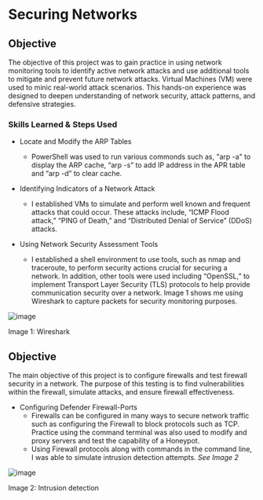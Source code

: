 # Securing Networks

## Objective
The objective of this project was to gain practice in using network monitoring tools to identify active network attacks and use additional tools to mitigate and prevent future network attacks. Virtual Machines (VM) were used to minic real-world attack scenarios. This hands-on experience was designed to deepen understanding of network security, attack patterns, and defensive strategies.

### Skills Learned & Steps Used
- Locate and Modify the ARP Tables
  - PowerShell was used to run various commonds such as, "arp -a" to display the ARP cache, “arp -s” to add IP address in the APR table and “arp -d” to clear cache.

- Identifying Indicators of a Network Attack
  - I established VMs to simulate and perform well known and frequent attacks that could occur. These attacks include, “ICMP Flood attack,” “PING of Death,” and “Distributed Denial of Service” (DDoS) attacks.


- Using Network Security Assessment Tools
  - I established a shell environment to use tools, such as nmap and traceroute, to perform security actions crucial for securing a network. In addition, other tools were used including “OpenSSL,” to implement Transport Layer Security (TLS) protocols to help provide communication security over a network. Image 1 shows me using Wireshark to capture packets for security monitoring purposes.

![image](https://github.com/user-attachments/assets/62afed8e-d236-4440-858d-808a08dbad84)

Image 1: Wireshark

## Objective
The main objective of this project is to configure firewalls and test firewall security in a network. The purpose of this testing is to find vulnerabilities within the firewall, simulate attacks, and ensure firewall effectiveness.

- Configuring Defender Firewall-Ports
  - Firewalls can be configured in many ways to secure network traffic such as configuring the Firewall to block protocols such as TCP. Practice using the command terminal was also used to modify and proxy servers and test the capability of a Honeypot.
  - Using Firewall protocols along with commands in the command line, I was able to simulate intrusion detection attempts. *See Image 2*
 
![image](https://github.com/user-attachments/assets/fafe229f-9746-49a1-9461-0abf0d026674)

Image 2: Intrusion detection


